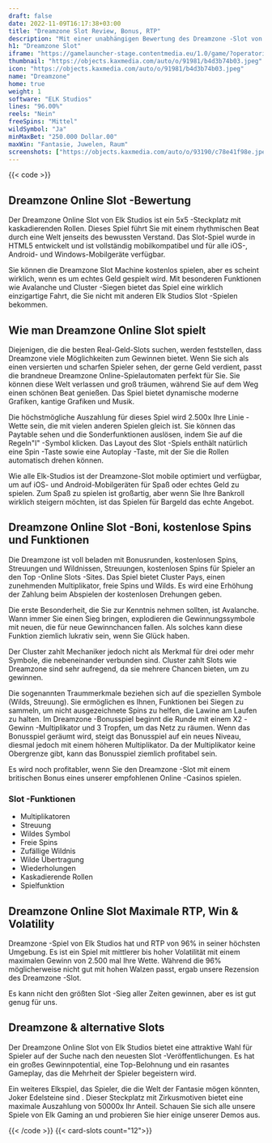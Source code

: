 ```yaml
---
draft: false
date: 2022-11-09T16:17:38+03:00
title: "Dreamzone Slot Review, Bonus, RTP"
description: "Mit einer unabhängigen Bewertung des Dreamzone -Slot von Elk Studios können Sie kostenlos oder echtes Geld spielen und hier einen Bonus erhalten!"
h1: "Dreamzone Slot"
iframe: "https://gamelauncher-stage.contentmedia.eu/1.0/game/?operatorid=44&mode=demo&currency=EUR&device=desktop&token=webdemo&language=en_gb&gameid=10045"
thumbnail: "https://objects.kaxmedia.com/auto/o/91981/b4d3b74b03.jpeg"
icon: "https://objects.kaxmedia.com/auto/o/91981/b4d3b74b03.jpeg"
name: "Dreamzone"
home: true
weight: 1
software: "ELK Studios"
lines: "96.00%"
reels: "Nein"
freeSpins: "Mittel"
wildSymbol: "Ja"
minMaxBet: "250.000 Dollar.00"
maxWin: "Fantasie, Juwelen, Raum"
screenshots: ["https://objects.kaxmedia.com/auto/o/93190/c78e41f98e.jpeg"]
---
```


{{< code >}}<h2> Dreamzone Online Slot -Bewertung</h2><p> Der Dreamzone Online Slot von Elk Studios ist ein 5x5 -Steckplatz mit kaskadierenden Rollen. Dieses Spiel führt Sie mit einem rhythmischen Beat durch eine Welt jenseits des bewussten Verstand. Das Slot-Spiel wurde in HTML5 entwickelt und ist vollständig mobilkompatibel und für alle iOS-, Android- und Windows-Mobilgeräte verfügbar.</p><p> Sie können die Dreamzone Slot Machine kostenlos spielen, aber es scheint wirklich, wenn es um echtes Geld gespielt wird. Mit besonderen Funktionen wie Avalanche und Cluster -Siegen bietet das Spiel eine wirklich einzigartige Fahrt, die Sie nicht mit anderen Elk Studios Slot -Spielen bekommen.</p><h2>Wie man Dreamzone Online Slot spielt</h2><p>Diejenigen, die die besten Real-Geld-Slots suchen, werden feststellen, dass Dreamzone viele Möglichkeiten zum Gewinnen bietet. Wenn Sie sich als einen versierten und scharfen Spieler sehen, der gerne Geld verdient, passt die brandneue Dreamzone Online-Spielautomaten perfekt für Sie. Sie können diese Welt verlassen und groß träumen, während Sie auf dem Weg einen schönen Beat genießen. Das Spiel bietet dynamische moderne Grafiken, kantige Grafiken und Musik.</p><p> Die höchstmögliche Auszahlung für dieses Spiel wird 2.500x Ihre Linie -Wette sein, die mit vielen anderen Spielen gleich ist. Sie können das Paytable sehen und die Sonderfunktionen auslösen, indem Sie auf die Regeln"I" -Symbol klicken. Das Layout des Slot -Spiels enthält natürlich eine Spin -Taste sowie eine Autoplay -Taste, mit der Sie die Rollen automatisch drehen können.</p><p> Wie alle Elk-Studios ist der Dreamzone-Slot mobile optimiert und verfügbar, um auf iOS- und Android-Mobilgeräten für Spaß oder echtes Geld zu spielen. Zum Spaß zu spielen ist großartig, aber wenn Sie Ihre Bankroll wirklich steigern möchten, ist das Spielen für Bargeld das echte Angebot.</p><h2> Dreamzone Online Slot -Boni, kostenlose Spins und Funktionen</h2><p> Die Dreamzone ist voll beladen mit Bonusrunden, kostenlosen Spins, Streuungen und Wildnissen, Streuungen, kostenlosen Spins für Spieler an den Top -Online Slots -Sites.  Das Spiel bietet Cluster Pays, einen zunehmenden Multiplikator, freie Spins und Wilds. Es wird eine Erhöhung der Zahlung beim Abspielen der kostenlosen Drehungen geben.</p><p></p><p>Die erste Besonderheit, die Sie zur Kenntnis nehmen sollten, ist Avalanche. Wann immer Sie einen Sieg bringen, explodieren die Gewinnungssymbole mit neuen, die für neue Gewinnchancen fallen. Als solches kann diese Funktion ziemlich lukrativ sein, wenn Sie Glück haben.</p><p>Der Cluster zahlt Mechaniker jedoch nicht als Merkmal für drei oder mehr Symbole, die nebeneinander verbunden sind. Cluster zahlt Slots wie Dreamzone sind sehr aufregend, da sie mehrere Chancen bieten, um zu gewinnen.</p><p>Die sogenannten Traummerkmale beziehen sich auf die speziellen Symbole (Wilds, Streuung). Sie ermöglichen es Ihnen, Funktionen bei Siegen zu sammeln, um nicht ausgezeichnete Spins zu helfen, die Lawine am Laufen zu halten. Im Dreamzone -Bonusspiel beginnt die Runde mit einem X2 -Gewinn -Multiplikator und 3 Tropfen, um das Netz zu räumen. Wenn das Bonusspiel geräumt wird, steigt das Bonusspiel auf ein neues Niveau, diesmal jedoch mit einem höheren Multiplikator. Da der Multiplikator keine Obergrenze gibt, kann das Bonusspiel ziemlich profitabel sein.</p><p>Es wird noch profitabler, wenn Sie den Dreamzone -Slot mit einem britischen Bonus eines unserer empfohlenen Online -Casinos spielen.</p><h3>
Slot -Funktionen</h3><ul>
<li></span>
Multiplikatoren</li>
<li></span>
Streuung</li>
<li></span>
Wildes Symbol</li>
<li></span>
Freie Spins</li>
<li></span>
Zufällige Wildnis</li>
<li></span>
Wilde Übertragung</li>
<li></span>
Wiederholungen</li>
<li></span>
Kaskadierende Rollen</li>
<li></span>
Spielfunktion</li></ul><h2> Dreamzone Online Slot Maximale RTP, Win & Volatility</h2><p> Dreamzone -Spiel von Elk Studios hat und RTP von 96% in seiner höchsten Umgebung. Es ist ein Spiel mit mittlerer bis hoher Volatilität mit einem maximalen Gewinn von 2.500 mal Ihre Wette. Während die 96% möglicherweise nicht gut mit hohen Walzen passt, ergab unsere Rezension des Dreamzone -Slot.</p><p>Es kann nicht den größten Slot -Sieg aller Zeiten gewinnen, aber es ist gut genug für uns.</p><h2> Dreamzone & alternative Slots</h2><p> Der Dreamzone Online Slot von Elk Studios bietet eine attraktive Wahl für Spieler auf der Suche nach den neuesten Slot -Veröffentlichungen. Es hat ein großes Gewinnpotential, eine Top-Belohnung und ein rasantes Gameplay, das die Mehrheit der Spieler begeistern wird.</p><p>Ein weiteres Elkspiel, das Spieler, die die Welt der Fantasie mögen könnten, Joker Edelsteine sind . Dieser Steckplatz mit Zirkusmotiven bietet eine maximale Auszahlung von 50000x Ihr Anteil. Schauen Sie sich alle unsere Spiele von Elk Gaming an und probieren Sie hier einige unserer Demos aus.</p>{{< /code >}}
{{< card-slots count="12">}}